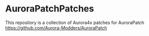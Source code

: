 # AuroraPatchPatches
This repository is a collection of Aurora4x patches for AuroraPatch https://github.com/Aurora-Modders/AuroraPatch
